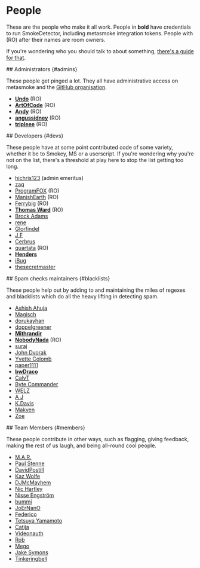 ---
---

# People

These are the people who make it all work. People in **bold** have credentials to run SmokeDetector, including metasmoke integration tokens. People with (RO) after their names are room owners.

If you're wondering who you should talk to about something, [there's a guide for that](/pings/).

<section>
## Administrators {#admins}

These people get pinged a lot. They all have administrative access on metasmoke and the [GitHub organisation](https://github.com/Charcoal-SE).

*   [**Undo**](http://chat.stackexchange.com/users/73046/undo) (RO)
*   [**ArtOfCode**](http://chat.stackexchange.com/users/121520/artofcode) (RO)
*   [**Andy**](http://chat.stackexchange.com/users/66258/andy) (RO)
*   [**angussidney**](http://chat.stackexchange.com/users/145827/angussidney) (RO)
*   [**tripleee**](http://chat.stackexchange.com/users/62118/tripleee) (RO)
</section>
<section>
## Developers {#devs}

These people have at some point contributed code of some variety, whether it be to Smokey, MS or a userscript. If you're wondering why you're not on the list, there's a threshold at play here to stop the list getting too long.

*   [hichris123](http://chat.stackexchange.com/users/103081/hichris123) (admin emeritus)
*   [zaq](http://chat.stackexchange.com/users/117490/zaq)
*   [ProgramFOX](http://chat.stackexchange.com/users/88521/programfox) (RO)
*   [ManishEarth](http://chat.stackexchange.com/users/31768/manishearth) (RO)
*   [Ferrybig](http://chat.stackexchange.com/users/58529/ferrybig) (RO)
*   [**Thomas Ward**](http://chat.stackexchange.com/users/10145/thomas-ward) (RO)
*   [Brock Adams](http://chat.stackexchange.com/users/30477/brock-adams)
*   [rene](http://chat.stackexchange.com/users/60548/rene)
*   [Glorfindel](http://chat.stackexchange.com/users/164318/glorfindel)
*   [J F](http://chat.stackexchange.com/users/161943/j-f)
*   [Cerbrus](http://chat.stackexchange.com/users/126657/cerbrus)
*   [quartata](http://chat.stackexchange.com/users/167070/quartata) (RO)
*   [**Henders**](http://chat.stackexchange.com/users/211021/henders)
*   [iBug](https://chat.stackexchange.com/users/275329/ibug)
*   [thesecretmaster](https://chat.stackexchange.com/users/162795/thesecretmaster)

</section>
<section>
## Spam checks maintainers {#blacklists}

These people help out by adding to and maintaining the miles of regexes and blacklists which do all the heavy lifting in detecting spam.

*   [Ashish Ahuja](http://chat.stackexchange.com/users/181293/ashish-ahuja)
*   [Magisch](http://chat.stackexchange.com/users/171054/magisch)
*   [dorukayhan](http://chat.stackexchange.com/users/209140/dorukayhan)
*   [doppelgreener](https://chat.stackexchange.com/users/2562/doppelgreener)
*   [**Mithrandir**](http://chat.stackexchange.com/users/133031/mithrandir)
*   [**NobodyNada**](http://chat.stackexchange.com/users/139423/nobodynada) (RO)
*   [suraj](https://chat.stackexchange.com/users/262693/suraj)
*   [John Dvorak](http://chat.stackexchange.com/users/56166/john-dvorak)
*   [Yvette Colomb](http://chat.stackexchange.com/users/178825/yvette-colomb)
*   [paper1111](https://chat.stackexchange.com/users/281674/paper1111)
*   [**bwDraco**](https://chat.stackexchange.com/users/11606/bwdraco)
*   [CalvT](http://chat.stackexchange.com/users/64521/calvt)
*   [Byte Commander](http://chat.stackexchange.com/users/137665/byte-commander)
*   [WELZ](https://chat.stackexchange.com/users/210948/welz)
*   [A J](https://chat.stackexchange.com/users/205208/a-j)
*   [K.Davis](https://chat.stackexchange.com/users/223524/k-ds)
*   [Makyen](https://chat.stackexchange.com/users/156050/makyen)
*   [Zoe](https://chat.stackexchange.com/users/165415/zoe)

</section>
<section>
## Team Members {#members}

These people contribute in other ways, such as flagging, giving feedback, making the rest of us laugh, and being all-round cool people.

*   [M.A.R.](http://chat.stackexchange.com/users/135450/m-a-r)
*   [Paul Stenne](http://chat.stackexchange.com/users/172397/kyll)
*   [DavidPostill](http://chat.stackexchange.com/users/133966/davidpostill)
*   [Kaz Wolfe](http://chat.stackexchange.com/users/97389/kaz-wolfe)
*   [DJMcMayhem](http://chat.stackexchange.com/users/144962/djmcmayhem)
*   [Nic Hartley](http://chat.stackexchange.com/users/137388/qpaystaxes)
*   [Nisse Engström](https://chat.stackexchange.com/users/155243/nisse-engstrom)
*   [bummi](https://chat.stackexchange.com/users/54902/bummi)
*   [JoErNanO](https://chat.stackexchange.com/users/130836/joernano)
*   [Federico](https://chat.stackexchange.com/users/109603/federico)
*   [Tetsuya Yamamoto](https://chat.stackexchange.com/users/279119/tetsuya-yamamoto)
*   [Catija](https://chat.stackexchange.com/users/139041/catija)
*   [Videonauth](https://chat.stackexchange.com/users/205533/videonauth)
*   [Rob](https://chat.stackexchange.com/users/158742/rob)
*   [Mego](https://chat.stackexchange.com/users/169713/mego)
*   [Jake Symons](https://chat.stackexchange.com/users/318454/jake-symons)
*   [Tinkeringbell](https://chat.stackexchange.com/users/305737/Tinkeringbell)
</section>
